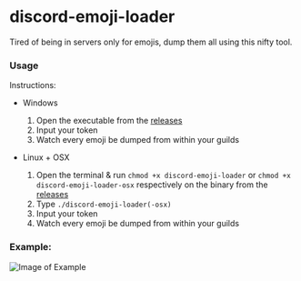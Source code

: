 # discord-emoji-loader
Tired of being in servers only for emojis, dump them all using this nifty tool.

### Usage

Instructions:
- Windows
  1. Open the executable from the [releases](https://github.com/discoli/discord-emoji-loader/releases/)
  2. Input your token
  3. Watch every emoji be dumped from within your guilds
  
- Linux + OSX
  1. Open the terminal & run `chmod +x discord-emoji-loader` or `chmod +x discord-emoji-loader-osx` respectively on the binary from the [releases](https://github.com/discoli/discord-emoji-loader/releases/)
  2. Type `./discord-emoji-loader(-osx)`
  3. Input your token
  4. Watch every emoji be dumped from within your guilds

### Example:

![Image of Example](https://i.imgur.com/dQHcW8P.png)
